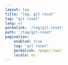 ```yaml
---
layout: tag
title: "Tag: git reset"
tag: "git reset"
lang: en
permalink: '/tag/git-reset'
path: '/tag/git-reset'
pagination:
    enabled: true
    tag: "git reset"
    permalink: /page/:num/
    locale: en
---
```

